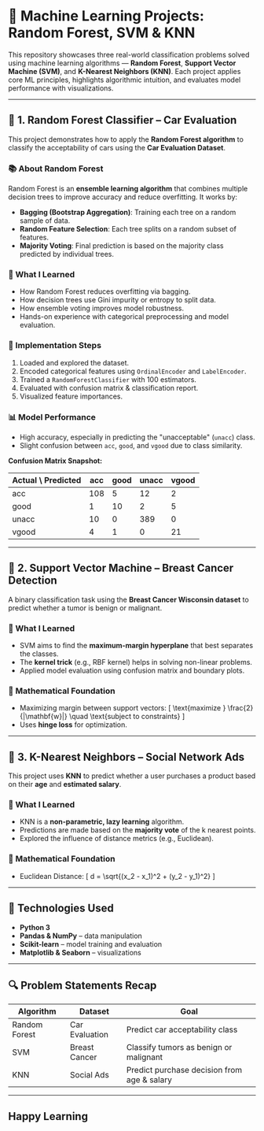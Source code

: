 # 🤖 Machine Learning Projects: Random Forest, SVM & KNN

This repository showcases three real-world classification problems solved using machine learning algorithms — **Random Forest**, **Support Vector Machine (SVM)**, and **K-Nearest Neighbors (KNN)**. Each project applies core ML principles, highlights algorithmic intuition, and evaluates model performance with visualizations.

---

## 🌲 1. Random Forest Classifier – Car Evaluation

This project demonstrates how to apply the **Random Forest algorithm** to classify the acceptability of cars using the **Car Evaluation Dataset**.

### 📚 About Random Forest

Random Forest is an **ensemble learning algorithm** that combines multiple decision trees to improve accuracy and reduce overfitting. It works by:
- **Bagging (Bootstrap Aggregation)**: Training each tree on a random sample of data.
- **Random Feature Selection**: Each tree splits on a random subset of features.
- **Majority Voting**: Final prediction is based on the majority class predicted by individual trees.

### 🧠 What I Learned
- How Random Forest reduces overfitting via bagging.
- How decision trees use Gini impurity or entropy to split data.
- How ensemble voting improves model robustness.
- Hands-on experience with categorical preprocessing and model evaluation.

### 🧪 Implementation Steps
1. Loaded and explored the dataset.
2. Encoded categorical features using `OrdinalEncoder` and `LabelEncoder`.
3. Trained a `RandomForestClassifier` with 100 estimators.
4. Evaluated with confusion matrix & classification report.
5. Visualized feature importances.

### 📊 Model Performance

- High accuracy, especially in predicting the "unacceptable" (`unacc`) class.
- Slight confusion between `acc`, `good`, and `vgood` due to class similarity.

**Confusion Matrix Snapshot:**

| Actual \ Predicted | acc | good | unacc | vgood |
|--------------------|-----|------|--------|--------|
| acc                | 108 | 5    | 12     | 2      |
| good               | 1   | 10   | 2      | 5      |
| unacc              | 10  | 0    | 389    | 0      |
| vgood              | 4   | 1    | 0      | 21     |

---

## 🧬 2. Support Vector Machine – Breast Cancer Detection

A binary classification task using the **Breast Cancer Wisconsin dataset** to predict whether a tumor is benign or malignant.

### 🧠 What I Learned
- SVM aims to find the **maximum-margin hyperplane** that best separates the classes.
- The **kernel trick** (e.g., RBF kernel) helps in solving non-linear problems.
- Applied model evaluation using confusion matrix and boundary plots.

### 🧮 Mathematical Foundation
- Maximizing margin between support vectors:
  \[
  \text{maximize } \frac{2}{\|\mathbf{w}\|} \quad \text{subject to constraints}
  \]
- Uses **hinge loss** for optimization.

---

## 👥 3. K-Nearest Neighbors – Social Network Ads

This project uses **KNN** to predict whether a user purchases a product based on their **age** and **estimated salary**.

### 🧠 What I Learned
- KNN is a **non-parametric, lazy learning** algorithm.
- Predictions are made based on the **majority vote** of the k nearest points.
- Explored the influence of distance metrics (e.g., Euclidean).

### 🧮 Mathematical Foundation
- Euclidean Distance:
  \[
  d = \sqrt{(x_2 - x_1)^2 + (y_2 - y_1)^2}
  \]

---

## 🔧 Technologies Used

- **Python 3**
- **Pandas & NumPy** – data manipulation
- **Scikit-learn** – model training and evaluation
- **Matplotlib & Seaborn** – visualizations

---


## 🔍 Problem Statements Recap

| Algorithm | Dataset             | Goal                                               |
|-----------|---------------------|----------------------------------------------------|
| Random Forest | Car Evaluation   | Predict car acceptability class                   |
| SVM         | Breast Cancer      | Classify tumors as benign or malignant            |
| KNN         | Social Ads         | Predict purchase decision from age & salary       |

---

## Happy Learning
